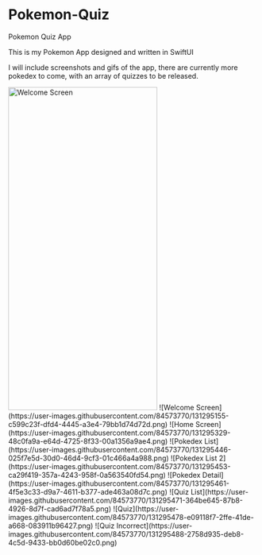 # Pokemon-Quiz
Pokemon Quiz App

This is my Pokemon App designed and written in SwiftUI

I will include screenshots and gifs of the app, there are currently more pokedex to come, with an array of quizzes to be released.

<img src="https://user-images.githubusercontent.com/84573770/131295155-c599c23f-dfd4-4445-a3e4-79bb1d74d72d.png" alt="Welcome Screen" width="300" height="650">
![Welcome Screen](https://user-images.githubusercontent.com/84573770/131295155-c599c23f-dfd4-4445-a3e4-79bb1d74d72d.png)
![Home Screen](https://user-images.githubusercontent.com/84573770/131295329-48c0fa9a-e64d-4725-8f33-00a1356a9ae4.png)
![Pokedex List](https://user-images.githubusercontent.com/84573770/131295446-025f7e5d-30d0-46d4-9cf3-01c466a4a988.png)
![Pokedex List 2](https://user-images.githubusercontent.com/84573770/131295453-ca29f419-357a-4243-958f-0a563540fd54.png)
![Pokedex Detail](https://user-images.githubusercontent.com/84573770/131295461-4f5e3c33-d9a7-4611-b377-ade463a08d7c.png)
![Quiz List](https://user-images.githubusercontent.com/84573770/131295471-364be645-87b8-4926-8d7f-cad6ad7f78a5.png)
![Quiz](https://user-images.githubusercontent.com/84573770/131295478-e09118f7-2ffe-41de-a668-083911b96427.png)
![Quiz Incorrect](https://user-images.githubusercontent.com/84573770/131295488-2758d935-deb8-4c5d-9433-bb0d60be02c0.png)





